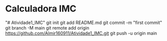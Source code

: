 # Calculadora IMC
"# Atividade1_IMC"  git init git add README.md git commit -m "first commit" git branch -M main git remote add origin https://github.com/Almir160911/Atividade1_IMC.git git push -u origin main
